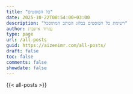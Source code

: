 ```yaml
---
title: "כל הפוסטים"
date: 2025-10-22T08:54:00+03:00
description: "רשימת כל הפוסטים בבלוג הכותב המתוסכל"
author: נמרוד איזנברג
type: page
url: /all-posts
guid: https://aizenimr.com/all-posts/
draft: false
toc: false
comments: false
showdate: false
---
```

{{< all-posts >}}